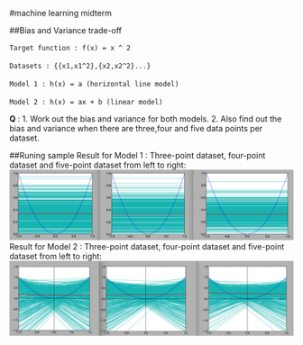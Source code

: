 #machine learning midterm

##Bias and Variance trade-off

    Target function : f(x) = x ^ 2

    Datasets : {{x1,x1^2},{x2,x2^2}...}

    Model 1 : h(x) = a (horizontal line model)

    Model 2 : h(x) = ax + b (linear model)

   **Q** : 1. Work out the bias and variance for both models.
        2. Also find out the bias and variance when there are three,four and five data points per dataset.

##Runing sample
Result for Model 1 : Three-point dataset, four-point dataset and five-point dataset from left to right:
   ![Result for Model1](sample-result/result-for-model1.png)
Result for Model 2 : Three-point dataset, four-point dataset and five-point dataset from left to right:
   ![Result for Model2](sample-result/result-for-model2.png)


